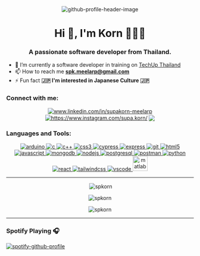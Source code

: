 <div class="github-header" align="center">
  <img src="https://sv1.picz.in.th/images/2022/04/23/8vDJ8Z.png" alt="github-profile-header-image" border="0" />
</div>


<h1 align="center">Hi 👋, I'm Korn 🧑🏻‍💻</h1>
<h3 align="center">A passionate software developer from Thailand.</h3>


- 🔭 I’m currently a software developer in training on [TechUp Thailand](https://www.techupth.com/)
- 📫 How to reach me **spk.meelarp@gmail.com**
- ⚡ Fun fact **🇯🇵 I'm interested in Japanese Culture 🇯🇵**

<h3 align="left">Connect with me:</h3>
<p align="center">
<a href="https://linkedin.com/in/www.linkedin.com/in/supakorn-meelarp" target="blank"><img align="center" src="https://img.shields.io/badge/LinkedIn-0077B5?style=for-the-badge&logo=linkedin&logoColor=white" alt="www.linkedin.com/in/supakorn-meelarp" /></a>
<a href="https://www.instagram.com/supa.korn/" target="blank"><img align="center"
src="https://img.shields.io/badge/Instagram-E4405F?style=for-the-badge&logo=instagram&logoColor=white"
alt="https://www.instagram.com/supa.korn/" /></a>
<a href="https://github.com/spkorn" target="blank"><img align="center" src="https://img.shields.io/badge/GitHub-100000?style=for-the-badge&logo=github&logoColor=white" alt"https://github.com/spkorn" /></a>
<!-- <a href="https://www.facebook.com/robotkorn/" target="blank"><img align="center" src="https://img.shields.io/badge/Facebook-1877F2?style=for-the-badge&logo=facebook&logoColor=white" alt"https://www.facebook.com/robotkorn/" /></a> -->
</p>

<h3 align="left">Languages and Tools:</h3>
<p align="center"> <a href="https://www.arduino.cc/" target="_blank" rel="noreferrer"> <img src="https://img.shields.io/badge/Arduino_IDE-00979D?style=for-the-badge&logo=arduino&logoColor=white" alt="arduino"/> </a> <a href="https://www.cprogramming.com/" target="_blank" rel="noreferrer"> <img src="https://img.shields.io/badge/C-00599C?style=for-the-badge&logo=c&logoColor=white" alt="c"/> </a> <a href="https://www.cprogramming.com/" target="_blank" rel="noreferrer"> <img src="https://img.shields.io/badge/C%2B%2B-00599C?style=for-the-badge&logo=c%2B%2B&logoColor=white" alt="c++"/> </a> <a href="https://www.w3schools.com/css/" target="_blank" rel="noreferrer"> <img src="https://img.shields.io/badge/CSS3-1572B6?style=for-the-badge&logo=css3&logoColor=white" alt="css3" /> </a> <a href="https://www.cypress.io" target="_blank" rel="noreferrer"> <img src="https://img.shields.io/badge/Cypress-17202C?logo=cypress&logoColor=fff&style=for-the-badge" alt="cypress"/> </a> <a href="https://expressjs.com" target="_blank" rel="noreferrer"> <img src="https://img.shields.io/badge/Express.js-404D59?style=for-the-badge" alt="express"/> </a> <a href="https://git-scm.com/" target="_blank" rel="noreferrer"> <img src="https://img.shields.io/badge/GIT-E44C30?style=for-the-badge&logo=git&logoColor=white" alt="git" /> </a> <a href="https://www.w3.org/html/" target="_blank" rel="noreferrer"> <img src="https://img.shields.io/badge/HTML5-E34F26?style=for-the-badge&logo=html5&logoColor=white" alt="html5"/> </a> <a href="https://developer.mozilla.org/en-US/docs/Web/JavaScript" target="_blank" rel="noreferrer"> <img src="https://img.shields.io/badge/JavaScript-F7DF1E?style=for-the-badge&logo=javascript&logoColor=black" alt="javascript"/> </a>  <a href="https://www.mongodb.com/" target="_blank" rel="noreferrer"> <img src="https://img.shields.io/badge/MongoDB-4EA94B?style=for-the-badge&logo=mongodb&logoColor=white" alt="mongodb"/> </a> <a href="https://nodejs.org" target="_blank" rel="noreferrer"> <img src="https://img.shields.io/badge/Node.js-43853D?style=for-the-badge&logo=node.js&logoColor=white" alt="nodejs"/> </a> <a href="https://www.postgresql.org" target="_blank" rel="noreferrer"> <img src="https://img.shields.io/badge/PostgreSQL-316192?style=for-the-badge&logo=postgresql&logoColor=white" alt="postgresql"/> </a> <a href="https://postman.com" target="_blank" rel="noreferrer"> <img src="https://img.shields.io/badge/Postman-FF6C37?logo=postman&logoColor=fff&style=for-the-badge" alt="postman"/> </a> <a href="https://www.python.org" target="_blank" rel="noreferrer"> <img src="https://img.shields.io/badge/Python-14354C?style=for-the-badge&logo=python&logoColor=white" alt="python"/> </a> <a href="https://reactjs.org/" target="_blank" rel="noreferrer"> <img src="https://img.shields.io/badge/React-20232A?style=for-the-badge&logo=react&logoColor=61DAFB" alt="react"/> </a> <a href="https://tailwindcss.com/" target="_blank" rel="noreferrer"> <img src="https://img.shields.io/badge/Tailwind_CSS-38B2AC?style=for-the-badge&logo=tailwind-css&logoColor=white" alt="tailwindcss" /> </a> <a href="https://code.visualstudio.com/" target="_blank" rel="noreferrer"> <img src="https://img.shields.io/badge/Visual_Studio_Code-0078D4?style=for-the-badge&logo=visual%20studio%20code&logoColor=white" alt="vscode" /> </a> <a href="https://www.mathworks.com/" target="_blank" rel="noreferrer"> <img src="https://upload.wikimedia.org/wikipedia/commons/2/21/Matlab_Logo.png" alt="matlab" width="40" height="40"/> </a> </p>
<hr>

<div align="center">
<p>&nbsp;<img align="center" src="https://github-readme-stats.vercel.app/api?username=spkorn&show_icons=true&theme=algolia&locale=en" alt="spkorn" /></p>

<p><img align="center" src="https://github-readme-streak-stats.herokuapp.com/?user=spkorn&theme=algolia" alt="spkorn" /></p>
  
<p><img align="center" src="https://github-readme-stats.vercel.app/api/top-langs/?username=spkorn&layout=compact&theme=algolia" alt="spkorn"/></p>
</div>
<hr>

### Spotify Playing 🎧

[![spotify-github-profile](https://spotify-github-profile.vercel.app/api/view?uid=217alicqzimvt4fzi6vtu22na&cover_image=true&theme=natemoo-re&bar_color_cover=truae&bar_color=53b14f)](https://spotify-github-profile.vercel.app/api/view?uid=217alicqzimvt4fzi6vtu22na&redirect=true)
